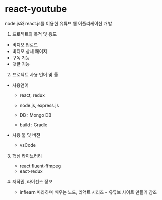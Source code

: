 # react-youtube

node.js와 react.js를 이용한 유튜브 웹 어플리케이션 개발


1. 프로젝트의 목적 및 용도
 - 비디오 업로드
 - 비디오 상세 페이지
 - 구독 기능
 - 댓글 기능 

2. 프로젝트 사용 언어 및 툴
 - 사용언어
    - react, redux
    - node.js, express.js
    
    - DB : Mongo DB
    - build : Gradle

 - 사용 툴 및 버전
    - vsCode 
              
3. 핵심 라이브러리
    - react fluent-ffmpeg
    - eact-redux

   
4. 저작권, 라이선스 정보
    - inflearn 따라하며 배우는 노드, 리액트 시리즈 - 유튜브 사이트 만들기 참조
   
